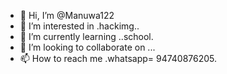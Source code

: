 - 👋 Hi, I’m @Manuwa122
- 👀 I’m interested in .hackimg..
- 🌱 I’m currently learning ..school.
- 💞️ I’m looking to collaborate on ...
- 📫 How to reach me .whatsapp= 94740876205.

<!---
Manuwa122/Manuwa122 is a ✨ special ✨ repository because its `README.md` (this file) appears on your GitHub profile.
You can click the Preview link to take a look at your changes.
--->
